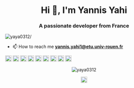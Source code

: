 <h1 align="center">Hi 👋, I'm Yannis Yahi</h1>
<h3 align="center">A passionate developer from France</h3>
<p align="left"> <img src=https://komarev.com/ghpvc/?username=yaya0312 alt=yaya0312/> </p>

- 📫 How to reach me **yannis.yahi1@etu.univ-rouen.fr**

<p align="left"><img src=https://konpa.github.io/devicon/devicon.git/icons/react/react-original-wordmark.svg alt=react width="20" height="20"/> <img src=https://konpa.github.io/devicon/devicon.git/icons/bootstrap/bootstrap-plain.svg alt=bootstrap width="20" height="20"/> <img src=https://konpa.github.io/devicon/devicon.git/icons/c/c-original.svg alt=c width="20" height="20"/> <img src=https://konpa.github.io/devicon/devicon.git/icons/css3/css3-original-wordmark.svg alt=css3 width="20" height="20"/> <img src=https://konpa.github.io/devicon/devicon.git/icons/html5/html5-original-wordmark.svg alt=html5 width="20" height="20"/> <img src=https://konpa.github.io/devicon/devicon.git/icons/java/java-original-wordmark.svg alt=java width="20" height="20"/> <img src=https://konpa.github.io/devicon/devicon.git/icons/javascript/javascript-original.svg alt=javascript width="20" height="20"/> <img src=https://konpa.github.io/devicon/devicon.git/icons/typescript/typescript-original.svg alt=typescript width="20" height="20"/> <img src=https://konpa.github.io/devicon/devicon.git/icons/mysql/mysql-original-wordmark.svg alt=mysql width="20" height="20"/></p><p align="center"> <img src=https://github-readme-stats.vercel.app/api?username=yaya0312&show_icons=true alt=yaya0312 /> </p>

<p align="center">
<a href=https://linkedin.com/in/yannisa-yahi-b6a937119 target="blank"><img align="center" src=https://cdn.jsdelivr.net/npm/simple-icons@3.0.1/icons/linkedin.svg alt="yannisa-yahi-b6a937119" height="20" width="20" /></a>
</p>
